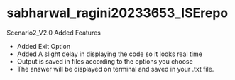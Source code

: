 # sabharwal_ragini20233653_ISErepo
Scenario2_V2.0 
Added Features
* Added Exit Option
* Added A slight delay in displaying the code so it looks real time 
* Output is saved in files according to the options you choose 
* The answer will be displayed on terminal and saved in your .txt file.
